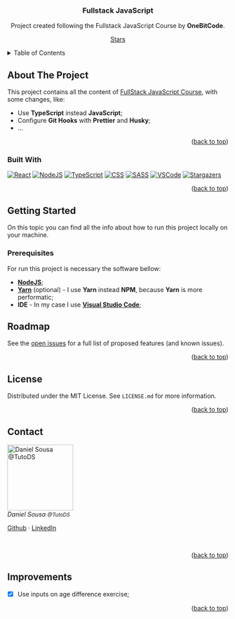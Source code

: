 <div id="top"></div>

<div align="center">
<h3 align="center">Fullstack JavaScript</h3>

  <p align="center">
    Project created following the Fullstack JavaScript Course by <strong>OneBitCode</strong>.
    <br />

[Stars][stars-url]

  </p>
</div>

<!-- TABLE OF CONTENTS -->
<details>
  <summary>Table of Contents</summary>
  <ol>
    <li>
      <a href="#about-the-project">About The Project</a>
      <ul>
        <li><a href="#built-with">Built With</a></li>
      </ul>
    </li>
    <li>
      <a href="#getting-started">Getting Started</a>
      <ul>
        <li><a href="#prerequisites">Prerequisites</a></li>
      </ul>
    </li>
    <li><a href="#roadmap">Roadmap</a></li>
    <li><a href="#license">License</a></li>
    <li><a href="#contact">Contact</a></li>
    <li><a href="#improvements">Improvements</a></li>
  </ol>
</details>

<!-- ABOUT THE PROJECT -->

## About The Project

<!-- [![Product Name Screen Shot][product-screenshot]](https://example.com) -->

This project contains all the content of [FullStack JavaScript Course](https://programador.onebitcode.com/), with some changes, like:

-   Use **TypeScript** instead **JavaScript**;
-   Configure **Git Hooks** with **Prettier** and **Husky**;
-   ...

<p align="right">(<a href="#top">back to top</a>)</p>

### Built With

[![React][react-shield]](#)
[![NodeJS][node-shield]](#)
[![TypeScript][ts-shield]](#)
[![CSS][css-shield]](#)
[![SASS][sass-shield]](#)
[![VSCode][vscode-shield]](#) [![Stargazers][stars-shield]][stars-url]

<p align="right">(<a href="#top">back to top</a>)</p>

<!-- GETTING STARTED -->

## Getting Started

On this topic you can find all the info about how to run this project locally on your machine.

### Prerequisites

For run this project is necessary the software bellow:

-   [**NodeJS**](https://nodejs.org/en/);
-   [**Yarn**](https://yarnpkg.com/) (optional) - I use **Yarn** instead **NPM**, because **Yarn** is more performatic;
-   **IDE** - In my case I use [**Visual Studio Code**](https://code.visualstudio.com/);

<!-- ### Installation

1. Get a free API Key at [https://example.com](https://example.com)
2. Clone the repo
   ```sh
   git clone https://github.com/tutods/fullstack-javascript.git
   ```
3. Install NPM packages
   ```sh
   npm install
   ```
4. Enter your API in `config.js`
   ```js
   const API_KEY = 'ENTER YOUR API';
   ```

<p align="right">(<a href="#top">back to top</a>)</p>
 -->

<!-- USAGE EXAMPLES -->
<!-- ## Usage

Use this space to show useful examples of how a project can be used. Additional screenshots, code examples and demos work well in this space. You may also link to more resources.

_For more examples, please refer to the [Documentation](https://example.com)_

<p align="right">(<a href="#top">back to top</a>)</p> -->

<!-- ROADMAP -->

## Roadmap

<!-- - [ ] Feature 1
- [ ] Feature 2
- [ ] Feature 3
    - [ ] Nested Feature -->

See the [open issues](https://github.com/tutods/fullstack-javascript/issues) for a full list of proposed features (and known issues).

<p align="right">(<a href="#top">back to top</a>)</p>

## License

Distributed under the MIT License. See `LICENSE.md` for more information.

<p align="right">(<a href="#top">back to top</a>)</p>

<!-- CONTACT -->

## Contact

<img src="https://github.com/tutods.png" alt="Daniel Sousa @TutoDS" width="150px">

<h6 style="margin: 0">Daniel Sousa <small>@TutoDS</small></h6>

[Github](https://github.com/TutoDS) · [LinkedIn](https://www.linkedin.com/in/daniel-sousa-tutods/)

<br />

<p align="right">(<a href="#top">back to top</a>)</p>

## Improvements

-   [x] Use inputs on age difference exercise;

<p align="right">(<a href="#top">back to top</a>)</p>

[stars-shield]: https://img.shields.io/github/stars/tutods/fullstack-javascript.svg?style=for-the-badge
[stars-url]: https://github.com/tutods/fullstack-javascript/stargazers
[vscode-shield]: https://img.shields.io/badge/Visual_Studio_Code-0078D4?style=for-the-badge&logo=visual%20studio%20code&logoColor=white
[ts-shield]: https://img.shields.io/badge/typescript%20-%23007ACC.svg?&style=for-the-badge&logo=typescript&logoColor=white
[react-shield]: https://img.shields.io/badge/React%20-%2320232a.svg?&style=for-the-badge&logo=react&logoColor=%2361DAFB
[node-shield]: https://img.shields.io/badge/NodeJS%20-%2320232a.svg?&style=for-the-badge&logo=node.js&logoColor=%23339933
[css-shield]: https://img.shields.io/badge/CSS%20-%2320232a.svg?&style=for-the-badge&logo=css3&logoColor=%231572B6
[sass-shield]: https://img.shields.io/badge/Sass%20-%2320232a.svg?&style=for-the-badge&logo=sass&logoColor=%23CC6699
